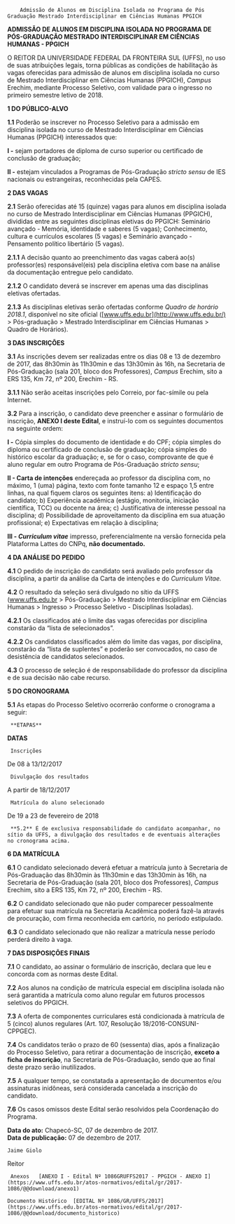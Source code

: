         Admissão de Alunos em Disciplina Isolada no Programa de Pós Graduação Mestrado Interdisciplinar em Ciências Humanas PPGICH  

**ADMISSÃO DE ALUNOS EM DISCIPLINA ISOLADA NO PROGRAMA DE PÓS-GRADUAÇÃO MESTRADO INTERDISCIPLINAR EM CIÊNCIAS HUMANAS - PPGICH**

  

 O REITOR DA UNIVERSIDADE FEDERAL DA FRONTEIRA SUL (UFFS), no uso de suas atribuições legais, torna públicas as condições de habilitação às vagas oferecidas para admissão de alunos em disciplina isolada no curso de Mestrado Interdisciplinar em Ciências Humanas (PPGICH), *Campus* Erechim, mediante Processo Seletivo, com validade para o ingresso no primeiro semestre letivo de 2018.

  **1 DO PÚBLICO-ALVO**

 **1.1** Poderão se inscrever no Processo Seletivo para a admissão em disciplina isolada no curso de Mestrado Interdisciplinar em Ciências Humanas (PPGICH) interessados que:

 **I -** sejam portadores de diploma de curso superior ou certificado de conclusão de graduação;

 **II -** estejam vinculados a Programas de Pós-Graduação *stricto sensu* de IES nacionais ou estrangeiras, reconhecidas pela CAPES.

  **2 DAS VAGAS**

 **2.1** Serão oferecidas até 15 (quinze) vagas para alunos em disciplina isolada no curso de Mestrado Interdisciplinar em Ciências Humanas (PPGICH), divididas entre as seguintes disciplinas eletivas do PPGICH: Seminário avançado - Memória, identidade e saberes (5 vagas); Conhecimento, cultura e currículos escolares (5 vagas) e Seminário avançado - Pensamento político libertário (5 vagas).

 **2.1.1** A decisão quanto ao preenchimento das vagas caberá ao(s) professor(es) responsável(eis) pela disciplina eletiva com base na análise da documentação entregue pelo candidato.

 **2.1.2** O candidato deverá se inscrever em apenas uma das disciplinas eletivas ofertadas.

 **2.1.3** As disciplinas eletivas serão ofertadas conforme *Quadro de horário 2018.1*, disponível no site oficial ([www.uffs.edu.br](http://www.uffs.edu.br/) > Pós-graduação > Mestrado Interdisciplinar em Ciências Humanas > Quadro de Horários).

  **3 DAS INSCRIÇÕES**

 **3.1** As inscrições devem ser realizadas entre os dias 08 e 13 de dezembro de 2017, das 8h30min às 11h30min e das 13h30min às 16h, na Secretaria de Pós-Graduação (sala 201, bloco dos Professores), *Campus* Erechim, sito a ERS 135, Km 72, nº 200, Erechim - RS.

 **3.1.1** Não serão aceitas inscrições pelo Correio, por fac-símile ou pela Internet.

 **3.2** Para a inscrição, o candidato deve preencher e assinar o formulário de inscrição, **ANEXO I deste Edital**, e instruí-lo com os seguintes documentos na seguinte ordem:

 **I -** Cópia simples do documento de identidade e do CPF; cópia simples do diploma ou certificado de conclusão de graduação; cópia simples do histórico escolar da graduação; e, se for o caso, comprovante de que é aluno regular em outro Programa de Pós-Graduação *stricto sensu*;

 **II - Carta de intenções** endereçada ao professor da disciplina com, no máximo, 1 (uma) página, texto com fonte tamanho 12 e espaço 1,5 entre linhas, na qual fiquem claros os seguintes itens: a) Identificação do candidato; b) Experiência acadêmica (estágio, monitoria, iniciação científica, TCC) ou docente na área; c) Justificativa de interesse pessoal na disciplina; d) Possibilidade de aproveitamento da disciplina em sua atuação profissional; e) Expectativas em relação à disciplina;

 **III - *Curriculum vitae*** impresso, preferencialmente na versão fornecida pela Plataforma Lattes do CNPq, **não documentado.**

  **4 DA ANÁLISE DO PEDIDO**

 **4.1** O pedido de inscrição do candidato será avaliado pelo professor da disciplina, a partir da análise da Carta de intenções e do *Curriculum Vitae.*

 **4.2** O resultado da seleção será divulgado no sítio da UFFS (www.uffs.edu.br > Pós-Graduação > Mestrado Interdisciplinar em Ciências Humanas > Ingresso > Processo Seletivo - Disciplinas Isoladas).

 **4.2.1** Os classificados até o limite das vagas oferecidas por disciplina constarão da “lista de selecionados”.

 **4.2.2** Os candidatos classificados além do limite das vagas, por disciplina, constarão da “lista de suplentes” e poderão ser convocados, no caso de desistência de candidatos selecionados.

 **4.3** O processo de seleção é de responsabilidade do professor da disciplina e de sua decisão não cabe recurso.

  **5 DO CRONOGRAMA**

 **5.1** As etapas do Processo Seletivo ocorrerão conforme o cronograma a seguir:

     **ETAPAS** 

   **DATAS**

     Inscrições

   De 08 à 13/12/2017

     Divulgação dos resultados

   A partir de 18/12/2017

     Matrícula do aluno selecionado

   De 19 a 23 de fevereiro de 2018

     **5.2** É de exclusiva responsabilidade do candidato acompanhar, no sítio da UFFS, a divulgação dos resultados e de eventuais alterações no cronograma acima.

  **6 DA MATRÍCULA**

 **6.1** O candidato selecionado deverá efetuar a matrícula junto à Secretaria de Pós-Graduação das 8h30min às 11h30min e das 13h30min às 16h, na Secretaria de Pós-Graduação (sala 201, bloco dos Professores), *Campus* Erechim, sito a ERS 135, Km 72, nº 200, Erechim - RS.

 **6.2** O candidato selecionado que não puder comparecer pessoalmente para efetuar sua matrícula na Secretaria Acadêmica poderá fazê-la através de procuração, com firma reconhecida em cartório, no período estipulado.

 **6.3** O candidato selecionado que não realizar a matrícula nesse período perderá direito à vaga.

  **7 DAS DISPOSIÇÕES FINAIS**

 **7.1** O candidato, ao assinar o formulário de inscrição, declara que leu e concorda com as normas deste Edital.

 **7.2** Aos alunos na condição de matrícula especial em disciplina isolada não será garantida a matrícula como aluno regular em futuros processos seletivos do PPGICH.

 **7.3** A oferta de componentes curriculares está condicionada à matrícula de 5 (cinco) alunos regulares (Art. 107, Resolução 18/2016-CONSUNI-CPPGEC).

 **7.4** Os candidatos terão o prazo de 60 (sessenta) dias, após a finalização do Processo Seletivo, para retirar a documentação de inscrição, **exceto a ficha de inscrição**, na Secretaria de Pós-Graduação, sendo que ao final deste prazo serão inutilizados.

 **7.5** A qualquer tempo, se constatada a apresentação de documentos e/ou assinaturas inidôneas, será considerada cancelada a inscrição do candidato.

 **7.6** Os casos omissos deste Edital serão resolvidos pela Coordenação do Programa.

   **Data do ato:** Chapecó-SC, 07 de dezembro de 2017.   
 **Data de publicação:**  07 de dezembro de 2017. 

    Jaime Giolo   
 Reitor 

     Anexos   [ANEXO I - Edital Nº 1086GRUFFS2017 - PPGICH - ANEXO I](https://www.uffs.edu.br/atos-normativos/edital/gr/2017-1086/@@download/anexo1)  

    Documento Histórico  [EDITAL Nº 1086/GR/UFFS/2017](https://www.uffs.edu.br/atos-normativos/edital/gr/2017-1086/@@download/documento_historico)     
      
